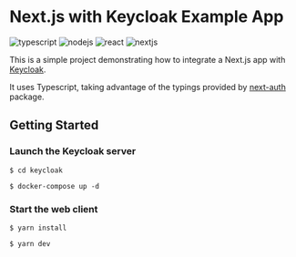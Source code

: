 # Next.js with Keycloak Example App

<span>
<img src="https://img.shields.io/badge/TypeScript-3178C6.svg" alt="typescript">
<img src="https://img.shields.io/badge/Node-18.12.0-339933.svg" alt="nodejs">
<img src="https://img.shields.io/badge/React-18.2.0-61DAFB.svg" alt="react">
<img src="https://img.shields.io/badge/Next-13.3.0-000000.svg" alt="nextjs" />
</span>

This is a simple project demonstrating how to integrate a Next.js app with [Keycloak](https://www.keycloak.org).

It uses Typescript, taking advantage of the typings provided by [next-auth](https://www.npmjs.com/package/next-auth) package.

## Getting Started

### Launch the Keycloak server

```
$ cd keycloak

$ docker-compose up -d
```

### Start the web client

```
$ yarn install

$ yarn dev
```
